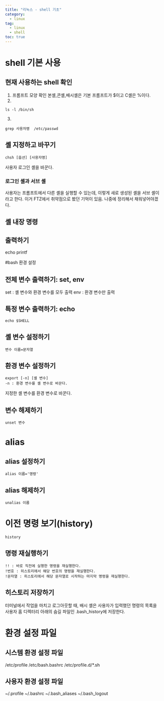 ```yaml
---
title: "리눅스 - shell 기초"
category:
  - linux
tag:
  - linux
  - shell
toc: true
---
```

# shell 기본 사용
## 현재 사용하는 shell 확인
1) 프롬프트 모양 확인
본셸,콘셸,배시셸은 기본 프롬프트가 $이고 C셸은 %이다.
2)
~~~
ls -l /bin/sh
~~~
3)
~~~
grep 사용자명  /etc/passwd
~~~
## 셸 지정하고 바꾸기
~~~
chsh [옵션] [사용자명]
~~~
사용자 로그인 셸을 바꾼다.
### 로그인 셸과 서브 셸
사용자는 프롬프트에서 다른 셸을 실행할 수 있는데, 이렇게 새로 생성된 셸을 서브 셸이라고 한다.
이거 FTZ에서 취약점으로 봤던 기억이 있음. 나중에 정리해서 채워넣어야겠다.
## 셸 내장 명령
## 출력하기
echo
printf

#bash 환경 설정
## 전체 변수 출력하기: set, env
set : 셸 변수와 환경 변수를 모두 출력
env : 환경 변수만 출력
## 특정 변수 출력하기: echo
~~~
echo $SHELL
~~~
## 셸 변수 설정하기
~~~
변수 이름=문자열
~~~
## 환경 변수 설정하기
~~~
export [-n] [셸 변수]
-n : 환경 변수를 셸 변수로 바꾼다.
~~~
지정한 셸 변수를 환경 변수로 바꾼다.
## 변수 해제하기
~~~
unset 변수
~~~
# alias
## alias 설정하기
~~~
alias 이름='명령'
~~~
## alias 해제하기
~~~
unalias 이름
~~~

# 이전 명령 보기(history)
~~~
history
~~~
## 명령 재실행하기
~~~
!! : 바로 직전에 실행한 명령을 재실행한다.
!번호 : 히스토리에서 해당 번호의 명령을 재실행한다.
!문자열 : 히스토리에서 해당 문자열로 시작하는 마지막 명령을 재실행한다.
~~~
## 히스토리 저장하기
터미널에서 작업을 마치고 로그아웃할 때, 배시 셸은 사용자가 입력했던 명령의 목록을 사용자 홈 디렉터리 아래의 숨길 파일인 .bash_history에 저장한다.

# 환경 설정 파일
## 시스템 환경 설정 파일
/etc/profile
/etc/bash.bashrc
/etc/profile.d/\*.sh
## 사용자 환경 설정 파일
~/.profile
~/.bashrc
~/.bash_aliases
~/.bash_logout
